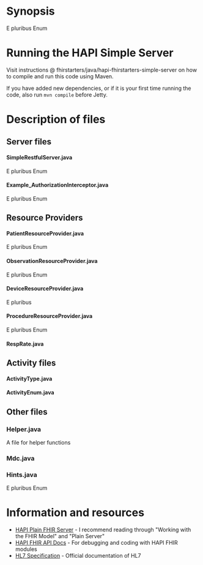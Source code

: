 # Synopsis
E pluribus Enum

# Running the HAPI Simple Server
Visit instructions @ fhirstarters/java/hapi-fhirstarters-simple-server on how to compile and run this code using Maven.

If you have added new dependencies, or if it is your first time running the code, also run ```mvn compile``` before Jetty. 

# Description of files

## Server files

#### SimpleRestfulServer.java
E pluribus Enum

#### Example_AuthorizationInterceptor.java
E pluribus Enum


## Resource Providers
#### PatientResourceProvider.java
E pluribus Enum

#### ObservationResourceProvider.java
E pluribus Enum

#### DeviceResourceProvider.java
E pluribus

#### ProcedureResourceProvider.java
E pluribus Enum

#### RespRate.java

## Activity files

#### ActivityType.java

#### ActivityEnum.java

## Other files
### Helper.java
A file for helper functions
### Mdc.java
### Hints.java

E pluribus Enum




# Information and resources
+ <a href="https://hapifhir.io/hapi-fhir/docs/server_plain/server_types.html">HAPI Plain FHIR Server</a> - I recommend reading through "Working with the FHIR Model" and "Plain Server"
+ <a href="https://hapifhir.io/hapi-fhir/docs/appendix/javadocs.html">HAPI FHIR API Docs</a> - For debugging and coding with HAPI FHIR modules
+ <a href="http://hl7.org/fhir/modules.html">HL7 Specification</a> - Official documentation of HL7
